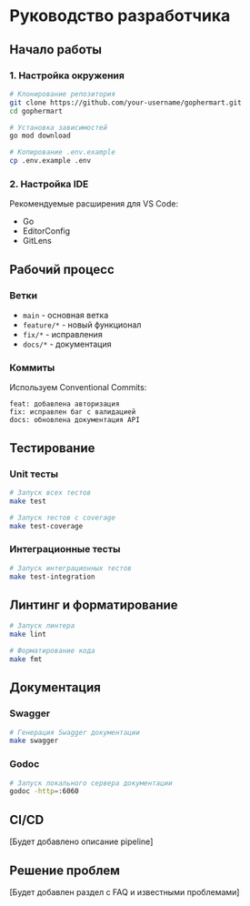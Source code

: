 # Руководство разработчика

## Начало работы

### 1. Настройка окружения

```bash
# Клонирование репозитория
git clone https://github.com/your-username/gophermart.git
cd gophermart

# Установка зависимостей
go mod download

# Копирование .env.example
cp .env.example .env
```

### 2. Настройка IDE

Рекомендуемые расширения для VS Code:

- Go
- EditorConfig
- GitLens

## Рабочий процесс

### Ветки

- `main` - основная ветка
- `feature/*` - новый функционал
- `fix/*` - исправления
- `docs/*` - документация

### Коммиты

Используем Conventional Commits:

```
feat: добавлена авторизация
fix: исправлен баг с валидацией
docs: обновлена документация API
```

## Тестирование

### Unit тесты

```bash
# Запуск всех тестов
make test

# Запуск тестов с coverage
make test-coverage
```

### Интеграционные тесты

```bash
# Запуск интеграционных тестов
make test-integration
```

## Линтинг и форматирование

```bash
# Запуск линтера
make lint

# Форматирование кода
make fmt
```

## Документация

### Swagger

```bash
# Генерация Swagger документации
make swagger
```

### Godoc

```bash
# Запуск локального сервера документации
godoc -http=:6060
```

## CI/CD

[Будет добавлено описание pipeline]

## Решение проблем

[Будет добавлен раздел с FAQ и известными проблемами]
